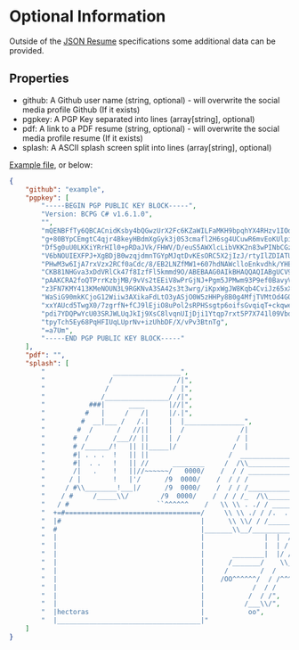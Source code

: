 # Optional Information

Outside of the [JSON Resume](https://jsonresume.org/) specifications some additional data can be provided.

## Properties

- github: A Github user name (string, optional) - will overwrite the social media profile Github (If it exists)
- pgpkey: A PGP Key separated into lines (array[string], optional)
- pdf: A link to a PDF resume (string, optional) - will overwrite the social media profile resume (If it exists)
- splash: A ASCII splash screen split into lines (array[string], optional)

[Example file](https://github.com/bbody/CMD-Resume/blob/master/responses/extra-details.json), or below:

```json
{
	"github": "example",
	"pgpkey": [
		"-----BEGIN PGP PUBLIC KEY BLOCK-----",
		"Version: BCPG C# v1.6.1.0",
		"",
		"mQENBFfTy6QBCACnidKsby4bQGwzUrX2Fc6KZaWILFaMKH9bpqhYX4RHzv1IOdLD",
		"g+80BYpCEmgtC4qjr4BkeyHBdmXgGyk3j0S3cmafl2H6sg4UCuwR6mvEoKUlpiM8",
		"Df5g0uU0LKKiYRrHIl0+pRDaJVk/FHWV/D/euS5AWXlcLibVKK2n83wPINbCGz1Z",
		"V6bNOUIEXFPJ+XgBDjB0wzqjdmnTGYpMJqtDvKEsORC5X2jIzJ/rtyIlZDIATUGF",
		"PHwM3w6IjA7rxVzx2RCf0aCdc/8/EB2LNZfMW1+607hdNAWclloEnkvdhk/YHEpk",
		"CKB81NHGva3xDdVRlCk47f8IzfFl5kmmd9O/ABEBAAG0AIkBHAQQAQIABgUCV9PL",
		"pAAKCRA2foQTPrrKzbjMB/9vVs2tEEiV8wPrGjNJ+Pgm5JPMwm93P9ef0BavyVtP",
		"z3FN7KMY413KMeNOUN3L9RGKNvA3SA42s3t3wrg/iKpxWgJW8Kqb4CviJz65xX8f",
		"WaSiG90mkKCjoG12Wiiw3AXikaFdLtO3yASjO0W5zHHPy8B0g4MfjTVMtOd4GOfH",
		"xxYAUcd5TwgX0/7zgrfN+fCJ9lEjiO8uPol2sRPHSsgtp6oifsGvqiqT+ckqweD4",
		"pdi7YDQPwYcU03SRJWLUqJkIj9XsC8lvqnUIjDji1Ytqp7rxt5P7X741l09Vbo+s",
		"tpyTch5Ey68PqHFIUqLUprNv+izUhbDF/X/vPv3BtnTg",
		"=a7Um",
		"-----END PGP PUBLIC KEY BLOCK-----"
	],
	"pdf": "",
	"splash": [
		"                 _________________",
		"                /                /|",
		"               /                / |",
		"              /________________/ /|",
		"           ###|      ____      |//|",
		"          #   |     /   /|     |/.|",
		"         #  __|___ /   /.|     |  |_______________",
		"        #  /      /   //||     |  /              /|                  ___",
		"       #  /      /___// ||     | /              / |                 / \\ \\",
		"       # /______/!   || ||_____|/              /  |                /   \\ \\",
		"       #| . . .  !   || ||                    /  _________________/     \\ \\",
		"       #|  . .   !   || //      ________     /  /\\________________  {   /  }",
		"       /|   .    !   ||//~~~~~~/   0000/    /  / / ______________  {   /  /",
		"      / |        !   |'/      /9  0000/    /  / / /             / {   /  /",
		"     / #\\________!___|/      /9  0000/    /  / / /_____________/___  /  /",
		"    / #     /_____\\/        /9  0000/    /  / / /_  /\\_____________\\/  /",
		"   / #                      ``^^^^^^    /   \\ \\ . ./ / ____________   /",
		"  +=#==================================/     \\ \\ ./ / /.  .  .  \\ /  /",
		"  |#                                   |      \\ \\/ / /___________/  /",
		"  #                                    |_______\\__/________________/",
		"  |                                    |               |  |  / /       ",
		"  |                                    |               |  | / /       ",
		"  |                                    |       ________|  |/ /________       ",
		"  |                                    |      /_______/    \\_________/\\       ",
		"  |                                    |     /        /  /           \\ )       ",
		"  |                                    |    /OO^^^^^^/  / /^^^^^^^^^OO\\)       ",
		"  |                                    |            /  / /        ",
		"  |                                    |           /  / /",
		"  |                                    |          /___\\/",
		"  |hectoras                            |           oo",
		"  |____________________________________|"
	]
}
```